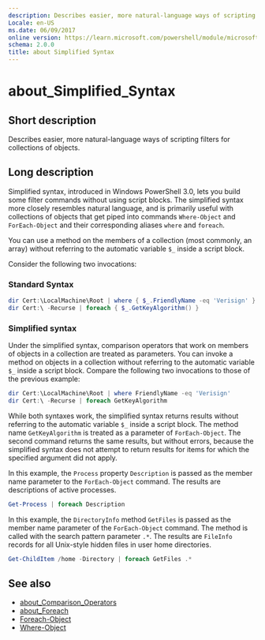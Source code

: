```yaml
---
description: Describes easier, more natural-language ways of scripting filters for collections of objects.
Locale: en-US
ms.date: 06/09/2017
online version: https://learn.microsoft.com/powershell/module/microsoft.powershell.core/about/about_simplified_syntax?view=powershell-7.2&WT.mc_id=ps-gethelp
schema: 2.0.0
title: about Simplified Syntax
---
```

# about_Simplified_Syntax

## Short description
Describes easier, more natural-language ways of scripting filters for
collections of objects.

## Long description

Simplified syntax, introduced in Windows PowerShell 3.0, lets you build some
filter commands without using script blocks. The simplified syntax more
closely resembles natural language, and is primarily useful with collections
of objects that get piped into commands `Where-Object` and `ForEach-Object` and
their corresponding aliases `where` and `foreach`.

You can use a method on the members of a collection (most commonly, an array)
without referring to the automatic variable `$_` inside a script block.

Consider the following two invocations:

### Standard Syntax

```powershell
dir Cert:\LocalMachine\Root | where { $_.FriendlyName -eq 'Verisign' }
dir Cert:\ -Recurse | foreach { $_.GetKeyAlgorithm() }
```

### Simplified syntax

Under the simplified syntax, comparison operators that work on members of objects in a
collection are treated as parameters. You can invoke a method on objects in a
collection without referring to the automatic variable `$_` inside a script block.
Compare the following two invocations to those of the previous example:

```powershell
dir Cert:\LocalMachine\Root | where FriendlyName -eq 'Verisign'
dir Cert:\ -Recurse | foreach GetKeyAlgorithm
```

While both syntaxes work, the simplified syntax returns results without
referring to the automatic variable `$_` inside a script block.
The method name `GetKeyAlgorithm` is treated as a parameter of `ForEach-Object`.
The second command returns the same results, but without errors,
because the simplified syntax does not attempt to return results for items
for which the specified argument did not apply.

In this example, the `Process` property `Description` is passed as the member name
parameter to the `ForEach-Object` command. The results are descriptions of active
processes.

```powershell
Get-Process | foreach Description
```

In this example, the `DirectoryInfo` method `GetFiles` is passed as the member name
parameter of the `ForEach-Object` command.
The method is called with the search pattern parameter `.*`.
The results are `FileInfo` records for all Unix-style hidden files in user home directories.

```powershell
Get-ChildItem /home -Directory | foreach GetFiles .*
```

## See also

- [about_Comparison_Operators](about_Comparison_Operators.md)
- [about_Foreach](about_Foreach.md)
- [Foreach-Object](xref:Microsoft.PowerShell.Core.ForEach-Object)
- [Where-Object](xref:Microsoft.PowerShell.Core.Where-Object)
